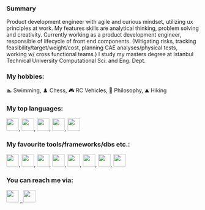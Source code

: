 ### Summary

Product development engineer with agile and curious mindset, utilizing ux principles at work. My features skills are analytical thinking, problem solving and creativity. Currently working as a product development engineer, responsible of lifecycle of front end components. (Mitigating risks, tracking feasibility/target/weight/cost, planning CAE analyses/physical tests, working w/ cross functional teams.) I study my masters degree at Istanbul Technical University Computational Sci. and Eng. Dept.

### My hobbies:

🏊 Swimming,
♟️ Chess,
🎮 RC Vehicles,
💭 Philosophy,
⛰️ Hiking

### My top languages:

<img height="32" width="32" src="https://cdn.simpleicons.org/javascript" />, <img height="32" width="32" src="https://cdn.simpleicons.org/go" />, <img height="32" width="32" src="https://cdn.simpleicons.org/python" />, <img height="32" width="32" src="https://cdn.simpleicons.org/fortran" />, <img height="32" width="32" src="https://cdn.simpleicons.org/cplusplus" />

### My favourite tools/frameworks/dbs etc.:

<img height="32" width="32" src="https://cdn.simpleicons.org/react" />, <img height="32" width="32" src="https://cdn.simpleicons.org/tensorflow" />, <img height="32" width="32" src="https://cdn.simpleicons.org/nodedotjs" />, <img height="32" width="32" src="https://cdn.simpleicons.org/oracle" />, <img height="32" width="32" src="https://cdn.simpleicons.org/mongodb" />, <img height="32" width="32" src="https://cdn.simpleicons.org/nginx" />, <img height="32" width="32" src="https://cdn.simpleicons.org/tableau" />, <img height="32" width="32" src="https://cdn.simpleicons.org/firebase" />

### You can reach me via:

<a href="https://linkedin.com/in/dorukolcmener/"><img height="32" width="32" src="https://cdn.simpleicons.org/linkedin" /></a>
<a href="https://lichess.org/@/dorukovic">, <img height="32" width="32" src="https://cdn.simpleicons.org/lichess/grey" /></a>

<!--
**dorukolcmener/dorukolcmener** is a ✨ _special_ ✨ repository because its `README.md` (this file) appears on your GitHub profile.

Here are some ideas to get you started:

- 🔭 I’m currently working on ...
- 🌱 I’m currently learning ...
- 👯 I’m looking to collaborate on ...
- 🤔 I’m looking for help with ...
- 💬 Ask me about ...
- 📫 How to reach me: ...
- 😄 Pronouns: ...
- ⚡ Fun fact: ...
-->
